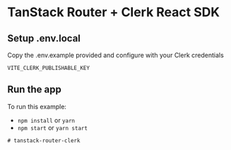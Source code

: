 # TanStack Router + Clerk React SDK

## Setup .env.local

Copy the .env.example provided and configure with your Clerk credentials

```
VITE_CLERK_PUBLISHABLE_KEY
```

## Run the app

To run this example:

- `npm install` or `yarn`
- `npm start` or `yarn start`
````
# tanstack-router-clerk
